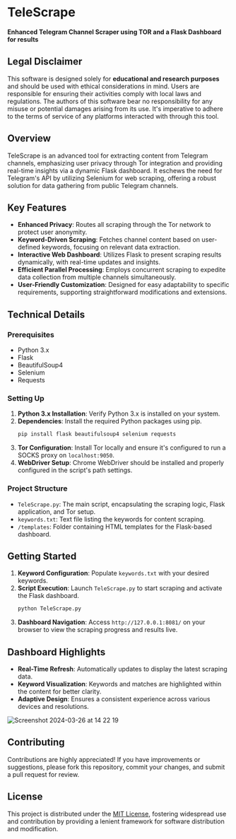 # TeleScrape 
   **Enhanced Telegram Channel Scraper using TOR and a Flask Dashboard for results**

## Legal Disclaimer
This software is designed solely for **educational and research purposes** and should be used with ethical considerations in mind. Users are responsible for ensuring their activities comply with local laws and regulations. The authors of this software bear no responsibility for any misuse or potential damages arising from its use. It's imperative to adhere to the terms of service of any platforms interacted with through this tool.

## Overview

TeleScrape is an advanced tool for extracting content from Telegram channels, emphasizing user privacy through Tor integration and providing real-time insights via a dynamic Flask dashboard. It eschews the need for Telegram's API by utilizing Selenium for web scraping, offering a robust solution for data gathering from public Telegram channels.

## Key Features

- **Enhanced Privacy**: Routes all scraping through the Tor network to protect user anonymity.
- **Keyword-Driven Scraping**: Fetches channel content based on user-defined keywords, focusing on relevant data extraction.
- **Interactive Web Dashboard**: Utilizes Flask to present scraping results dynamically, with real-time updates and insights.
- **Efficient Parallel Processing**: Employs concurrent scraping to expedite data collection from multiple channels simultaneously.
- **User-Friendly Customization**: Designed for easy adaptability to specific requirements, supporting straightforward modifications and extensions.

## Technical Details

### Prerequisites

- Python 3.x
- Flask
- BeautifulSoup4
- Selenium
- Requests

### Setting Up

1. **Python 3.x Installation**: Verify Python 3.x is installed on your system.
2. **Dependencies**: Install the required Python packages using pip.
   ```bash
   pip install flask beautifulsoup4 selenium requests
   ```
3. **Tor Configuration**: Install Tor locally and ensure it's configured to run a SOCKS proxy on `localhost:9050`.
4. **WebDriver Setup**: Chrome WebDriver should be installed and properly configured in the script's path settings.

### Project Structure

- `TeleScrape.py`: The main script, encapsulating the scraping logic, Flask application, and Tor setup.
- `keywords.txt`: Text file listing the keywords for content scraping.
- `/templates`: Folder containing HTML templates for the Flask-based dashboard.

## Getting Started

1. **Keyword Configuration**: Populate `keywords.txt` with your desired keywords.
2. **Script Execution**: Launch `TeleScrape.py` to start scraping and activate the Flask dashboard.
   ```bash
   python TeleScrape.py
   ```
3. **Dashboard Navigation**: Access `http://127.0.0.1:8081/` on your browser to view the scraping progress and results live.

## Dashboard Highlights

- **Real-Time Refresh**: Automatically updates to display the latest scraping data.
- **Keyword Visualization**: Keywords and matches are highlighted within the content for better clarity.
- **Adaptive Design**: Ensures a consistent experience across various devices and resolutions.

![Screenshot 2024-03-26 at 14 22 19](https://github.com/0999ad/Telegram-Scraper-over-TOR/assets/34707278/867e7901-1287-492f-9f75-bc979c562f5d)

## Contributing

Contributions are highly appreciated! If you have improvements or suggestions, please fork this repository, commit your changes, and submit a pull request for review.

## License

This project is distributed under the [MIT License](LICENSE.md), fostering widespread use and contribution by providing a lenient framework for software distribution and modification.
